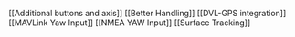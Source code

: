 
[[Additional buttons and axis]]
[[Better Handling]]
[[DVL-GPS integration]]
[[MAVLink Yaw Input]]
[[NMEA YAW Input]]
[[Surface Tracking]]
